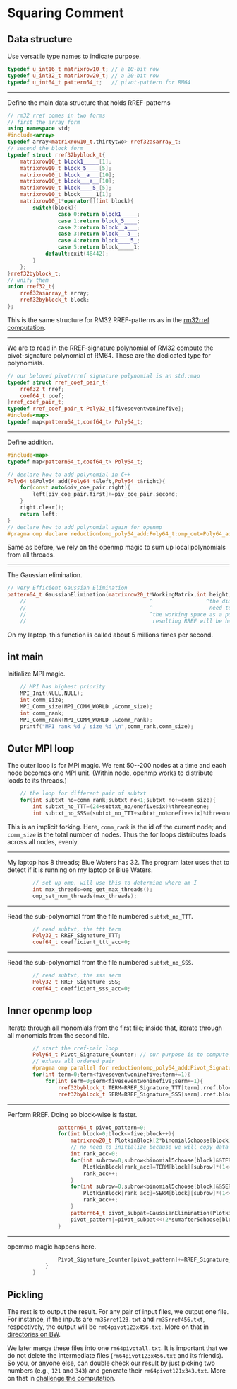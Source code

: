 
# Squaring Comment

## Data structure

Use versatile type names to indicate purpose.

```C++
typedef u_int16_t matrixrow10_t; // a 10-bit row
typedef u_int32_t matrixrow20_t; // a 20-bit row
typedef u_int64_t pattern64_t;   // pivot-pattern for RM64
```

---

Define the main data structure that holds RREF-patterns

```C++
// rm32 rref comes in two forms
// first the array form
using namespace std;
#include<array>
typedef array<matrixrow10_t,thirtytwo> rref32asarray_t;
// second the block form
typedef struct rref32byblock_t{
    matrixrow10_t block1_____[1];
    matrixrow10_t block_5____[5];
    matrixrow10_t block__a___[10];
    matrixrow10_t block___a__[10];
    matrixrow10_t block____5_[5];
    matrixrow10_t block_____1[1];
    matrixrow10_t*operator[](int block){
        switch(block){
                case 0:return block1_____;
                case 1:return block_5____;
                case 2:return block__a___;
                case 3:return block___a__;
                case 4:return block____5_;
                case 5:return block_____1;
            default:exit(48442);
        }
    };
}rref32byblock_t;
// unify them
union rref32_t{
    rref32asarray_t array;
    rref32byblock_t block;
};
```

This is the same structure for RM32 RREF-patterns
as in the [rm32rref computation](../rm34rref).

---

We are to read in the RREF-signature polynomial of RM32
compute the pivot-signature polynomial of RM64.
These are the dedicated type for polynomials.

```C++
// our beloved pivot/rref signature polynomial is an std::map
typedef struct rref_coef_pair_t{
    rref32_t rref;
    coef64_t coef;
}rref_coef_pair_t;
typedef rref_coef_pair_t Poly32_t[fiveseventwoninefive];
#include<map>
typedef map<pattern64_t,coef64_t> Poly64_t;
```

---

Define addition.

```C++
#include<map>
typedef map<pattern64_t,coef64_t> Poly64_t;

// declare how to add polynomial in C++
Poly64_t&Poly64_add(Poly64_t&left,Poly64_t&right){
    for(const auto&piv_coe_pair:right){
        left[piv_coe_pair.first]+=piv_coe_pair.second;
    }
    right.clear();
    return left;
}
// declare how to add polynomial again for openmp
#pragma omp declare reduction(omp_poly64_add:Poly64_t:omp_out=Poly64_add(omp_out,omp_in))
```

Same as before, we rely on the openmp magic
to sum up local polynomials from all threads.

---

The Gaussian elimination.

```C++
// Very Efficient Gaussian Elimination
pattern64_t GaussianElimination(matrixrow20_t*WorkingMatrix,int height,int width){
    //                                       ^                 ^the dimension of the matrix
    //                                       ^                  need to be boundary-safe
    //                                       ^the working space as a pointer
    //                                        resulting RREF will be here
```

On my laptop, this function is called about 5 millions times per second.

## int main

Initialize MPI magic.

```C++
    // MPI has highest priority
    MPI_Init(NULL,NULL);
    int comm_size;
    MPI_Comm_size(MPI_COMM_WORLD ,&comm_size);
    int comm_rank;
    MPI_Comm_rank(MPI_COMM_WORLD ,&comm_rank);
    printf("MPI rank %d / size %d \n",comm_rank,comm_size);
```

## Outer MPI loop

The outer loop is for MPI magic.
We rent 50--200 nodes at a time and each node becomes one MPI unit.
(Within node, openmp works to distribute loads to its threads.)

```C++
    // the loop for different pair of subtxt
    for(int subtxt_no=comm_rank;subtxt_no<1;subtxt_no+=comm_size){
        int subtxt_no_TTT=(24+subtxt_no/onefivesix)%threeoneone;
        int subtxt_no_SSS=(subtxt_no_TTT+subtxt_no%onefivesix)%threeoneone;
```

This is an implicit forking.
Here, `comm_rank` is the id of the current node;
and `comm_size` is the total number of nodes.
Thus the for loops distributes loads across all nodes, evenly.

---

My laptop has 8 threads; Blue Waters has 32.
The program later uses that to detect
if it is running on my laptop or Blue Waters.

```C++
        // set up omp, will use this to determine where am I
        int max_threads=omp_get_max_threads();
        omp_set_num_threads(max_threads);
```

---

Read the sub-polynomial from the file numbered `subtxt_no_TTT`.

```C++
        // read subtxt, the ttt term
        Poly32_t RREF_Signature_TTT;
        coef64_t coefficient_ttt_acc=0;
```

---

Read the sub-polynomial from the file numbered `subtxt_no_SSS`.

```C++
        // read subtxt, the sss serm
        Poly32_t RREF_Signature_SSS;
        coef64_t coefficient_sss_acc=0;
```

## Inner openmp loop

Iterate through all monomials from the first file;
inside that, iterate through all monomials from the second file.

```C++
        // start the rref-pair loop
        Poly64_t Pivot_Signature_Counter; // our purpose is to compute this
        // exhaus all ordered pair
        #pragma omp parallel for reduction(omp_poly64_add:Pivot_Signature_Counter)
        for(int term=0;term<fiveseventwoninefive;term+=1){
            for(int serm=0;serm<fiveseventwoninefive;serm+=1){
                rref32byblock_t TERM=RREF_Signature_TTT[term].rref.block;
                rref32byblock_t SERM=RREF_Signature_SSS[serm].rref.block;
```

---

Perform RREF.
Doing so block-wise is faster.

```C++
                pattern64_t pivot_pattern=0;
                for(int block=0;block<=five;block++){
                    matrixrow20_t PlotkinBlock[2*binomial5choose[block]]; // claim working space
                    // no need to initialize because we will copy data and keep track of size
                    int rank_acc=0;
                    for(int subrow=0;subrow<binomial5choose[block]&&TERM[block][subrow];subrow++){
                        PlotkinBlock[rank_acc]=TERM[block][subrow]*(1<<binomial5choose[block]);
                        rank_acc++;
                    }
                    for(int subrow=0;subrow<binomial5choose[block]&&SERM[block][subrow];subrow++){
                        PlotkinBlock[rank_acc]=SERM[block][subrow]*(1<<binomial5choose[block]|1);
                        rank_acc++;
                    }
                    pattern64_t pivot_subpat=GaussianElimination(PlotkinBlock,rank_acc,2*binomial5choose[block]);
                    pivot_pattern|=pivot_subpat<<(2*sumafter5choose[block]);
                }
```

---

opemmp magic happens here.

```C++
                Pivot_Signature_Counter[pivot_pattern]+=RREF_Signature_TTT[term].coef*RREF_Signature_SSS[serm].coef;
            }
        }
```

## Pickling

The rest is to output the result.
For any pair of input files, we output one file.
For instance, if the inputs are `rm35rref123.txt` and `rm35rref456.txt`,
respectively, the output will be `rm64pivot123x456.txt`.
More on that in [directories on BW](../directory.md).

We later merge these files into one `rm64pivotall.txt`.
It is important that we do not delete the intermediate files
(`rm64pivot123x456.txt` and its friends).
So you, or anyone else, can double check our result by just picking two numbers
(e.g., `121` and `343`) and generate their `rm64pivot121x343.txt`.
More on that in [challenge the computation](../channelge.md).
